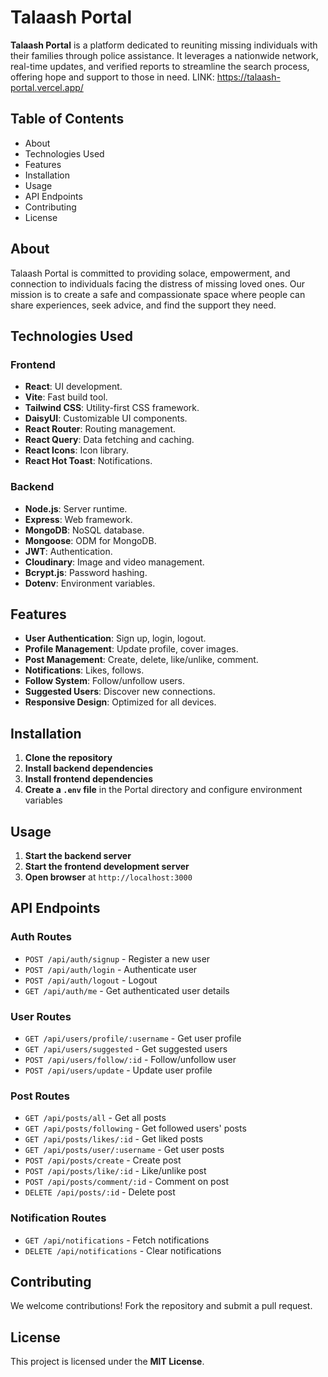 # Talaash Portal

**Talaash Portal** is a platform dedicated to reuniting missing individuals with their families through police assistance. It leverages a nationwide network, real-time updates, and verified reports to streamline the search process, offering hope and support to those in need.
LINK: https://talaash-portal.vercel.app/

## **Table of Contents**
- About
- Technologies Used
- Features
- Installation
- Usage
- API Endpoints
- Contributing
- License

## **About**
Talaash Portal is committed to providing solace, empowerment, and connection to individuals facing the distress of missing loved ones. Our mission is to create a safe and compassionate space where people can share experiences, seek advice, and find the support they need.

## **Technologies Used**
### **Frontend**
- **React**: UI development.
- **Vite**: Fast build tool.
- **Tailwind CSS**: Utility-first CSS framework.
- **DaisyUI**: Customizable UI components.
- **React Router**: Routing management.
- **React Query**: Data fetching and caching.
- **React Icons**: Icon library.
- **React Hot Toast**: Notifications.

### **Backend**
- **Node.js**: Server runtime.
- **Express**: Web framework.
- **MongoDB**: NoSQL database.
- **Mongoose**: ODM for MongoDB.
- **JWT**: Authentication.
- **Cloudinary**: Image and video management.
- **Bcrypt.js**: Password hashing.
- **Dotenv**: Environment variables.

## **Features**
- **User Authentication**: Sign up, login, logout.
- **Profile Management**: Update profile, cover images.
- **Post Management**: Create, delete, like/unlike, comment.
- **Notifications**: Likes, follows.
- **Follow System**: Follow/unfollow users.
- **Suggested Users**: Discover new connections.
- **Responsive Design**: Optimized for all devices.

## **Installation**
1. **Clone the repository**
2. **Install backend dependencies**
3. **Install frontend dependencies**
4. **Create a `.env` file** in the Portal directory and configure environment variables

## **Usage**
1. **Start the backend server**
2. **Start the frontend development server**
3. **Open browser** at `http://localhost:3000`

## **API Endpoints**
### **Auth Routes**
- `POST /api/auth/signup` - Register a new user
- `POST /api/auth/login` - Authenticate user
- `POST /api/auth/logout` - Logout
- `GET /api/auth/me` - Get authenticated user details

### **User Routes**
- `GET /api/users/profile/:username` - Get user profile
- `GET /api/users/suggested` - Get suggested users
- `POST /api/users/follow/:id` - Follow/unfollow user
- `POST /api/users/update` - Update user profile

### **Post Routes**
- `GET /api/posts/all` - Get all posts
- `GET /api/posts/following` - Get followed users' posts
- `GET /api/posts/likes/:id` - Get liked posts
- `GET /api/posts/user/:username` - Get user posts
- `POST /api/posts/create` - Create post
- `POST /api/posts/like/:id` - Like/unlike post
- `POST /api/posts/comment/:id` - Comment on post
- `DELETE /api/posts/:id` - Delete post

### **Notification Routes**
- `GET /api/notifications` - Fetch notifications
- `DELETE /api/notifications` - Clear notifications

## **Contributing**
We welcome contributions! Fork the repository and submit a pull request.

## **License**
This project is licensed under the **MIT License**.

